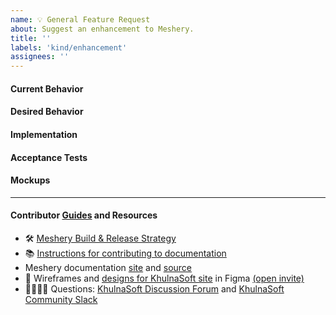 ```yaml
---
name: 💡 General Feature Request
about: Suggest an enhancement to Meshery.
title: ''
labels: 'kind/enhancement'
assignees: ''
---
```

#### Current Behavior
<!-- A brief description of what the problem is. (e.g. I need to be able to...) -->

#### Desired Behavior
<!-- A brief description of the enhancement. -->

#### Implementation
<!-- [Optional] Specifics on the approach to fulfilling the feature request. -->

#### Acceptance Tests
<!-- [Optional] Stipulations of functional behavior or non-functional items that must be in-place in order for the issue to be closed. -->

#### Mockups
<!-- [Optional] Any visual diagrams of the desired user interface. -->

---
#### Contributor [Guides](https://docs.meshplay.khulnasoft.com/project/contributing) and Resources
- 🛠 [Meshery Build & Release Strategy](https://docs.meshplay.khulnasoft.com/project/build-and-release)
- 📚 [Instructions for contributing to documentation](https://github.com/meshery/meshery/blob/master/CONTRIBUTING.md#documentation-contribution-flow)
- Meshery documentation [site](https://docs.meshplay.khulnasoft.com/) and [source](https://github.com/meshery/meshery/tree/master/docs)
- 🎨 Wireframes and [designs for KhulnaSoft site](https://www.figma.com/file/5ZwEkSJwUPitURD59YHMEN/KhulnaSoft-Designs) in Figma [(open invite)](https://www.figma.com/team_invite/redeem/qJy1c95qirjgWQODApilR9)
- 🙋🏾🙋🏼 Questions: [KhulnaSoft Discussion Forum](https://discuss.khulnasoft.com) and [KhulnaSoft Community Slack](http://slack.khulnasoft.com)

